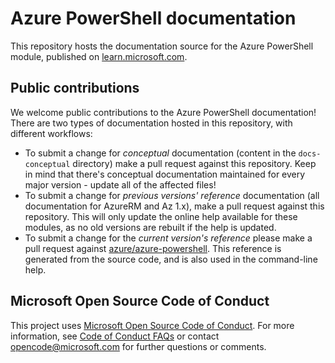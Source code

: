 # Azure PowerShell documentation

This repository hosts the documentation source for the Azure PowerShell module, published on [learn.microsoft.com](https://learn.microsoft.com/powershell/azure/).

## Public contributions

We welcome public contributions to the Azure PowerShell documentation! There are two types of documentation hosted in this repository,
with different workflows:

* To submit a change for _conceptual_ documentation (content in the `docs-conceptual` directory) make a pull request against
  this repository. Keep in mind that there's conceptual documentation maintained for every major version - update all of the
  affected files!
* To submit a change for _previous versions' reference_ documentation (all documentation for AzureRM and Az 1.x), make a pull request against this
  repository. This will only update the online help available for these modules, as no old versions are rebuilt if the help is updated.
* To submit a change for the _current version's reference_ please make a pull request against
  [azure/azure-powershell](https://github.com/azure/azure-powershell). This reference is generated from the source code, and is also used in
  the command-line help.

## Microsoft Open Source Code of Conduct

This project uses [Microsoft Open Source Code of Conduct](https://opensource.microsoft.com/codeofconduct/). For more information, see [Code of Conduct FAQs](https://opensource.microsoft.com/codeofconduct/faq/) or contact opencode@microsoft.com for further questions or comments.
